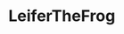 # LeiferTheFrog

<player username="LeiferTheFrog" roleIcon="player" role="Гравець" warp="right" :descriptions="['Інформації немає']" />